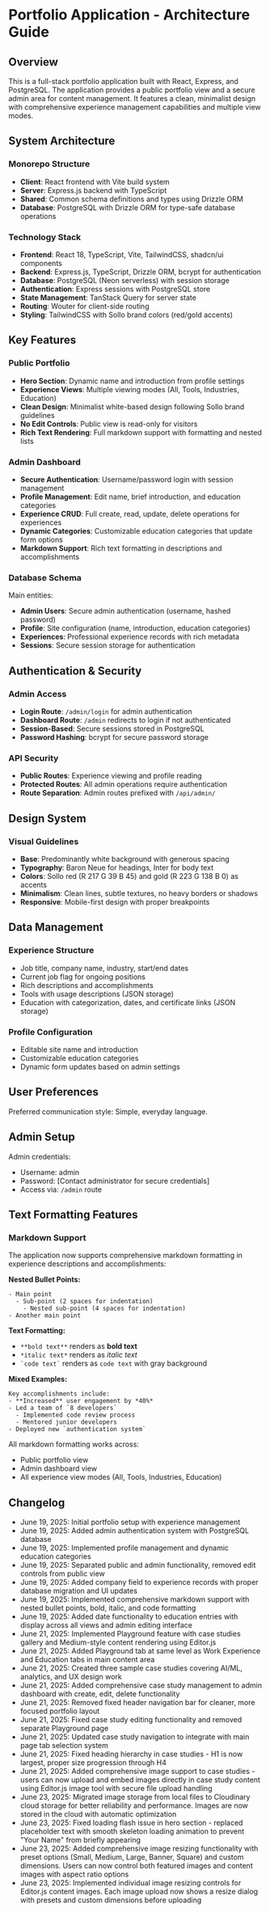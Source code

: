 # Portfolio Application - Architecture Guide

## Overview

This is a full-stack portfolio application built with React, Express, and PostgreSQL. The application provides a public portfolio view and a secure admin area for content management. It features a clean, minimalist design with comprehensive experience management capabilities and multiple view modes.

## System Architecture

### Monorepo Structure
- **Client**: React frontend with Vite build system
- **Server**: Express.js backend with TypeScript
- **Shared**: Common schema definitions and types using Drizzle ORM
- **Database**: PostgreSQL with Drizzle ORM for type-safe database operations

### Technology Stack
- **Frontend**: React 18, TypeScript, Vite, TailwindCSS, shadcn/ui components
- **Backend**: Express.js, TypeScript, Drizzle ORM, bcrypt for authentication
- **Database**: PostgreSQL (Neon serverless) with session storage
- **Authentication**: Express sessions with PostgreSQL store
- **State Management**: TanStack Query for server state
- **Routing**: Wouter for client-side routing
- **Styling**: TailwindCSS with Sollo brand colors (red/gold accents)

## Key Features

### Public Portfolio
- **Hero Section**: Dynamic name and introduction from profile settings
- **Experience Views**: Multiple viewing modes (All, Tools, Industries, Education)
- **Clean Design**: Minimalist white-based design following Sollo brand guidelines
- **No Edit Controls**: Public view is read-only for visitors
- **Rich Text Rendering**: Full markdown support with formatting and nested lists

### Admin Dashboard
- **Secure Authentication**: Username/password login with session management
- **Profile Management**: Edit name, brief introduction, and education categories
- **Experience CRUD**: Full create, read, update, delete operations for experiences
- **Dynamic Categories**: Customizable education categories that update form options
- **Markdown Support**: Rich text formatting in descriptions and accomplishments

### Database Schema
Main entities:
- **Admin Users**: Secure admin authentication (username, hashed password)
- **Profile**: Site configuration (name, introduction, education categories)
- **Experiences**: Professional experience records with rich metadata
- **Sessions**: Secure session storage for authentication

## Authentication & Security

### Admin Access
- **Login Route**: `/admin/login` for admin authentication
- **Dashboard Route**: `/admin` redirects to login if not authenticated
- **Session-Based**: Secure sessions stored in PostgreSQL
- **Password Hashing**: bcrypt for secure password storage

### API Security
- **Public Routes**: Experience viewing and profile reading
- **Protected Routes**: All admin operations require authentication
- **Route Separation**: Admin routes prefixed with `/api/admin/`

## Design System

### Visual Guidelines
- **Base**: Predominantly white background with generous spacing
- **Typography**: Baron Neue for headings, Inter for body text
- **Colors**: Sollo red (R 217 G 39 B 45) and gold (R 223 G 138 B 0) as accents
- **Minimalism**: Clean lines, subtle textures, no heavy borders or shadows
- **Responsive**: Mobile-first design with proper breakpoints

## Data Management

### Experience Structure
- Job title, company name, industry, start/end dates
- Current job flag for ongoing positions
- Rich descriptions and accomplishments
- Tools with usage descriptions (JSON storage)
- Education with categorization, dates, and certificate links (JSON storage)

### Profile Configuration
- Editable site name and introduction
- Customizable education categories
- Dynamic form updates based on admin settings

## User Preferences

Preferred communication style: Simple, everyday language.

## Admin Setup

Admin credentials:
- Username: admin
- Password: [Contact administrator for secure credentials]
- Access via: `/admin` route

## Text Formatting Features

### Markdown Support
The application now supports comprehensive markdown formatting in experience descriptions and accomplishments:

**Nested Bullet Points:**
```
- Main point
  - Sub-point (2 spaces for indentation)
    - Nested sub-point (4 spaces for indentation)
- Another main point
```

**Text Formatting:**
- `**bold text**` renders as **bold text**
- `*italic text*` renders as *italic text*
- `` `code text` `` renders as `code text` with gray background

**Mixed Examples:**
```
Key accomplishments include:
- **Increased** user engagement by *40%*
- Led a team of `8 developers`
  - Implemented code review process
  - Mentored junior developers
- Deployed new `authentication system`
```

All markdown formatting works across:
- Public portfolio view
- Admin dashboard view
- All experience view modes (All, Tools, Industries, Education)

## Changelog

- June 19, 2025: Initial portfolio setup with experience management
- June 19, 2025: Added admin authentication system with PostgreSQL database
- June 19, 2025: Implemented profile management and dynamic education categories
- June 19, 2025: Separated public and admin functionality, removed edit controls from public view
- June 19, 2025: Added company field to experience records with proper database migration and UI updates
- June 19, 2025: Implemented comprehensive markdown support with nested bullet points, bold, italic, and code formatting
- June 19, 2025: Added date functionality to education entries with display across all views and admin editing interface
- June 21, 2025: Implemented Playground feature with case studies gallery and Medium-style content rendering using Editor.js
- June 21, 2025: Added Playground tab at same level as Work Experience and Education tabs in main content area
- June 21, 2025: Created three sample case studies covering AI/ML, analytics, and UX design work
- June 21, 2025: Added comprehensive case study management to admin dashboard with create, edit, delete functionality
- June 21, 2025: Removed fixed header navigation bar for cleaner, more focused portfolio layout
- June 21, 2025: Fixed case study editing functionality and removed separate Playground page
- June 21, 2025: Updated case study navigation to integrate with main page tab selection system
- June 21, 2025: Fixed heading hierarchy in case studies - H1 is now largest, proper size progression through H4
- June 21, 2025: Added comprehensive image support to case studies - users can now upload and embed images directly in case study content using Editor.js image tool with secure file upload handling
- June 23, 2025: Migrated image storage from local files to Cloudinary cloud storage for better reliability and performance. Images are now stored in the cloud with automatic optimization
- June 23, 2025: Fixed loading flash issue in hero section - replaced placeholder text with smooth skeleton loading animation to prevent "Your Name" from briefly appearing
- June 23, 2025: Added comprehensive image resizing functionality with preset options (Small, Medium, Large, Banner, Square) and custom dimensions. Users can now control both featured images and content images with aspect ratio options
- June 23, 2025: Implemented individual image resizing controls for Editor.js content images. Each image upload now shows a resize dialog with presets and custom dimensions before uploading